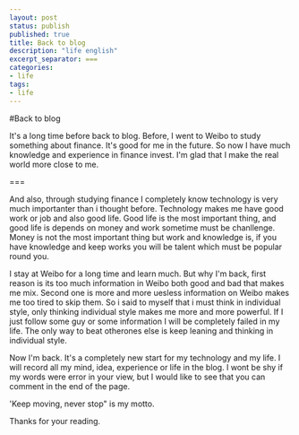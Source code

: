 ```yaml
---
layout: post
status: publish
published: true
title: Back to blog
description: "life english"
excerpt_separator: ===
categories:
- life
tags:
- life
---
```



#Back to blog

It's a long time before back to blog. Before, I went to Weibo to study something about finance. It's good for me in the future. So now I have much knowledge and experience in finance invest. I'm glad that I make the real world more close to me.

===

And also, through studying finance I completely know technology is very much importanter than i thought before. Technology makes me have good work or job and also good life. Good life is the most important thing, and good life is depends on money and work sometime must be chanllenge. Money is not the most important thing but work and knowledge is, if you have knowledge and keep works you will be talent which must be popular round you.

I stay at Weibo for a long time and learn much. But why I'm back, first reason is its too much information in Weibo both good and bad that makes me mix. Second one is more and more uesless information on Weibo makes me too tired to skip them. So i said to myself that i must think in individual style, only thinking individual style makes me more and more powerful. If I just follow some guy or some information I will be completely failed in my life. The only way to beat otherones else is keep leaning and thinking in individual style.

Now I'm back. It's a completely new start for my technology and my life. I will record all my mind, idea, experience or life in the blog. I wont be shy if my words were error in your view, but I would like to see that you can comment in the end of the page.

'Keep moving, never stop" is my motto.

Thanks for your reading.